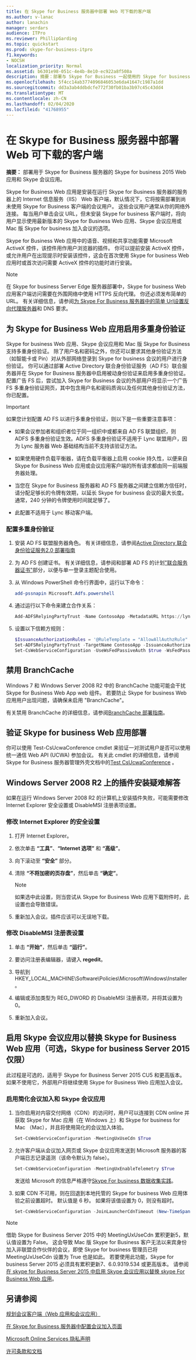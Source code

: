 ```yaml
---
title: 在 Skype for Business 服务器中部署 Web 可下载的客户端
ms.author: v-lanac
author: lanachin
manager: serdars
audience: ITPro
ms.reviewer: PhillipGarding
ms.topic: quickstart
ms.prod: skype-for-business-itpro
f1.keywords:
- NOCSH
localization_priority: Normal
ms.assetid: b6301e98-051c-4e4b-8e10-ec922a8f508a
description: 摘要：部署与 Skype for Business 一起使用的 Skype for business Web 应用和 Skype 会议应用。
ms.openlocfilehash: 5f4cc14ab3774096846053e6da41647c1987a1dd
ms.sourcegitcommit: dd3a3ab4ddbdcfe772f30fb01ba3b97c45c43dd4
ms.translationtype: MT
ms.contentlocale: zh-CN
ms.lasthandoff: 02/04/2020
ms.locfileid: "41768955"
---
```

# <a name="deploy-web-downloadable-clients-in-skype-for-business-server"></a>在 Skype for Business 服务器中部署 Web 可下载的客户端

**摘要：** 部署用于 Skype for Business 服务器的 Skype for business 2015 Web 应用和 Skype 会议应用。

Skype for Business Web 应用是安装在运行 Skype for Business 服务器的服务器上的 Internet 信息服务（IIS） Web 客户端，默认情况下，它将按需部署到尚未使用 Skype for Business 客户端的会议用户。 这些会议用户通常从你的网络外连接。 每当用户单击会议 URL，但未安装 Skype for business 客户端时，将向用户显示使用最新版本的 Skype for Business Web 应用、Skype 会议应用或 Mac 版 Skype for business 加入会议的选项。

Skype for Business Web 应用中的语音、视频和共享功能需要 Microsoft ActiveX 控件，该控件用作用户浏览器的插件。 你可以提前安装 ActiveX 控件，或允许用户在出现提示时安装该控件，这会在首次使用 Skype for business Web 应用时或首次访问需要 ActiveX 控件的功能时进行安装。

> [!NOTE]
> 在 Skype for business Server Edge 服务器部署中，Skype for business Web 应用客户端访问需要在外围网络中使用 HTTPS 反向代理。 你还必须发布简单的 URL。 有关详细信息，请参阅[为 Skype For Business 服务器中的简单 Url](../../plan-your-deployment/network-requirements/simple-urls.md)[设置反向代理服务器](https://technet.microsoft.com/library/00bc138a-243f-4389-bfa5-9c62fcc95132.aspx)和 DNS 要求。

## <a name="enable-multi-factor-authentication-for-skype-for-business-web-app"></a>为 Skype for Business Web 应用启用多重身份验证
<a name="MFA"> </a>

Skype for business Web 应用、Skype 会议应用和 Mac 版 Skype for Business 支持多重身份验证。 除了用户名和密码之外，你还可以要求其他身份验证方法（如智能卡或 Pin）对从外部网络登录到 Skype for business 会议的用户进行身份验证。 你可以通过部署 Active Directory 联合身份验证服务（AD FS）联合服务器并在 Skype for Business 服务器中启用被动身份验证来启用多重身份验证。 配置广告 FS 后，尝试加入 Skype for Business 会议的外部用户将显示一个广告 FS 多重身份验证网页，其中包含用户名和密码质询以及任何其他身份验证方法，你已配置。

> [!IMPORTANT]
> 如果您计划配置 AD FS 以进行多重身份验证，则以下是一些重要注意事项：

- 如果会议参加者和组织者位于同一组织中或都来自 AD FS 联盟组织，则 ADFS 多重身份验证生效。ADFS 多重身份验证不适用于 Lync 联盟用户，因为 Lync 服务器 Web 基础结构当前不支持该验证方法。

- 如果使用硬件负载平衡器，请在负载平衡器上启用 cookie 持久性，以便来自 Skype for Business Web 应用或会议应用客户端的所有请求都由同一前端服务器处理。

- 当您在 Skype for Business 服务器和 AD FS 服务器之间建立信赖方信任时，请分配足够长的令牌有效期，以延长 Skype for business 会议的最大长度。 通常，240 分钟的令牌使用时间就足够了。

- 此配置不适用于 Lync 移动客户端。

### <a name="configure-multi-factor-authentication"></a>配置多重身份验证

1. 安装 AD FS 联盟服务器角色。 有关详细信息，请参阅[Active Directory 联合身份验证服务2.0 部署指南](https://go.microsoft.com/fwlink/p/?linkid=267511)

2. 为 AD FS 创建证书。 有关详细信息，请参阅和部署 AD FS 的计划["联合服务器证书"](https://go.microsoft.com/fwlink/p/?LinkId=285376)部分，以便与单一登录主题配合使用。

3. 从 Windows PowerShell 命令行界面中，运行以下命令：

    ```powershell
    add-pssnapin Microsoft.Adfs.powershell
    ```

4. 通过运行以下命令来建立合作关系：

    ```powershell
    Add-ADFSRelyingPartyTrust -Name ContosoApp -MetadataURL https://lyncpool.contoso.com/passiveauth/federationmetadata/2007-06/federationmetadata.xml
    ```

5. 设置以下信赖方规则：

    ```powershell
   $IssuanceAuthorizationRules = '@RuleTemplate = "AllowAllAuthzRule" => issue(Type = "http://schemas.contoso.com/authorization/claims/permit", Value = "true");'$IssuanceTransformRules = '@RuleTemplate = "PassThroughClaims" @RuleName = "Sid" c:[Type == "http://schemas.contoso.com/ws/2008/06/identity/claims/primarysid"]=> issue(claim = c);'
   Set-ADFSRelyingPartyTrust -TargetName ContosoApp -IssuanceAuthorizationRules $IssuanceAuthorizationRules -IssuanceTransformRules $IssuanceTransformRules
   Set-CsWebServiceConfiguration -UseWsFedPassiveAuth $true -WsFedPassiveMetadataUri https://dc.contoso.com/federationmetadata/2007-06/federationmetadata.xml
   ```

## <a name="disable-branchcache"></a>禁用 BranchCache 
<a name="MFA"> </a>

Windows 7 和 Windows Server 2008 R2 中的 BranchCache 功能可能会干扰 Skype for Business Web App web 组件。 若要防止 Skype for business Web 应用用户出现问题，请确保未启用 "BranchCache"。

有关禁用 BranchCache 的详细信息，请参阅[BranchCache 部署指南](https://docs.microsoft.com/windows-server/networking/branchcache/deploy/branchcache-deployment-guide)。

## <a name="verifying-skype-for-business-web-app-deployment"></a>验证 Skype for business Web 应用部署
<a name="MFA"> </a>

你可以使用 Test-CsUcwaConference cmdlet 来验证一对测试用户是否可以使用统一通信 Web API (UCWA) 参加会议。 有关此 cmdlet 的详细信息，请参阅 Skype for Business 服务器管理外壳文档中的[Test CsUcwaConference](https://docs.microsoft.com/powershell/module/skype/test-csucwaconference?view=skype-ps) 。

## <a name="troubleshooting-plug-in-installation-on-windows-server-2008-r2"></a>Windows Server 2008 R2 上的插件安装疑难解答
<a name="MFA"> </a>

如果在运行 Windows Server 2008 R2 的计算机上安装插件失败，可能需要修改 Internet Explorer 安全设置或 DisableMSI 注册表项设置。

### <a name="modify-the-security-setting-in-internet-explorer"></a>修改 Internet Explorer 的安全设置

1. 打开 Internet Explorer。

2. 依次单击 **“工具”**、**“Internet 选项”** 和 **“高级”**。

3. 向下滚动至 **“安全”** 部分。

4. 清除 **“不将加密的页存盘”**，然后单击 **“确定”**。

    > [!NOTE]
    > 如果选中此设置，则当尝试从 Skype for Business Web 应用下载附件时，此设置也会导致错误。

5. 重新加入会议。插件应该可以无误地下载。

### <a name="modify-the-disablemsi-registry-setting"></a>修改 DisableMSI 注册表设置

1. 单击 **“开始”**，然后单击 **“运行”**。

2. 要访问注册表编辑器，请键入 **regedit**。

3. 导航到 HKEY_LOCAL_MACHINE\Software\Policies\Microsoft\Windows\Installer。

4. 编辑或添加类型为 REG_DWORD 的 DisableMSI 注册表项，并将其设置为 0。

5. 重新加入会议。

## <a name="enable-skype-meetings-app-to-replace-skype-for-business-web-app-optional-skype-for-business-server-2015-only"></a>启用 Skype 会议应用以替换 Skype for Business Web 应用（可选，Skype for business Server 2015 仅限）
<a name="SMA_Enable"> </a>

此过程是可选的，适用于 Skype for Business Server 2015 CU5 和更高版本。 如果不使用它，外部用户将继续使用 Skype for Business Web 应用加入会议。

### <a name="enable-simplified-meeting-join-and-skype-meetings-app"></a>启用简化会议加入和 Skype 会议应用

1. 当你启用对内容交付网络（CDN）的访问时，用户可以连接到 CDN online 并获取 Skype for Mac 应用（在 Windows 上）和 Skype for business for Mac （Mac），并且将使用简化的会议加入体验。

   ```powershell
   Set-CsWebServiceConfiguration -MeetingUxUseCdn $True
   ```

2. 允许客户端从会议加入网页或 Skype 会议应用发送到 Microsoft 服务器的客户端日志记录遥测（该命令默认为 false）。

   ```powershell
   Set-CsWebServiceConfiguration -MeetingUxEnableTelemetry $True
   ```

    发送给 Microsoft 的信息严格遵守[Skype For business 数据收集实践](https://docs.microsoft.com/skypeforbusiness/legal-and-regulatory/data-collection-practices)。

3. 如果 CDN 不可用，则在回退到本地托管的 Skype for business Web 应用体验之前设置超时。 默认值是 6 秒。 如果将该值设置为 0，则没有超时。

   ```powershell
   Set-CsWebServiceConfiguration -JoinLauncherCdnTimeout (New-TimeSpan -Seconds 10)
   ```

> [!NOTE]
> 借助 Skype for Business Server 2015 中的 MeetingUxUseCdn 累积更新5，默认值设置为 False。 这会导致 Mac 版 Skype for Business 客户无法以来宾身份加入非联盟合作伙伴的会议，即使 Skype for business 管理员已将 MeetingUxUseCdn 设置为 True 也是如此。 若要使用此功能，Skype for business Server 2015 必须具有累积更新7、6.0.9319.534 或更高版本。 请参阅[在 skype for Business Server 2015 中启用 Skype 会议应用以替换 skype For Business Web 应用](https://support.microsoft.com/kb/4132312)。


## <a name="see-also"></a>另请参阅
<a name="SMA_Enable"> </a>

[规划会议客户端（Web 应用和会议应用）](../../plan-your-deployment/clients-and-devices/meetings-clients.md)

[在 Skype for Business 服务器中配置会议加入页面](../../manage/conferencing/meeting-join-page.md)

[Microsoft Online Services 隐私声明](https://www.microsoft.com/en-us/privacystatement/OnlineServices/Default.aspx)

[许可条款和文档](http://www.microsoftvolumelicensing.com/DocumentSearch.aspx?Mode=3&amp;amp;DocumentTypeId=31)
